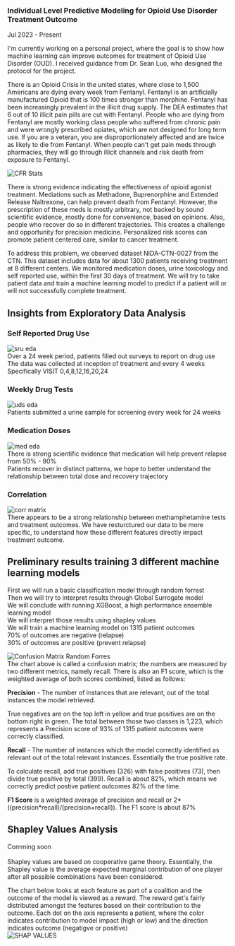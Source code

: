 ### Individual Level Predictive Modeling for Opioid Use Disorder Treatment Outcome
Jul 2023 - Present

I'm currently working on a personal project, where the goal is to show how machine learning can improve outcomes for treatment of Opioid Use Disorder (OUD).   I received guidance from Dr. Sean Luo, who designed the protocol for the project.

There is an Opioid Crisis in the united states, where close to 1,500 Americans are dying every week from Fentanyl.  Fentanyl is an artificially manufactured Opioid that is 100 times stronger than morphine.  Fentanyl has been increasingly prevalent in the illicit drug supply.  The DEA estimates that 6 out of 10 illicit pain pills are cut with Fentanyl.  People who are dying from Fentanyl are mostly working class people who suffered from chronic pain and were wrongly prescribed opiates, which are not designed for long term use.  If you are a veteran, you are disproportionately affected and are twice as likely to die from Fentanyl.  When people can't get pain meds through pharmacies, they will go through illicit channels and risk death from exposure to Fentanyl.

![CFR Stats](images/o.jpg)

There is strong evidence indicating the effectiveness of opioid agonist treatment.  Mediations such as Methadone, Buprenorphine and Extended Release Naltrexone, can help prevent death from Fentanyl.  However, the prescription of these meds is mostly arbitrary, not backed by sound scientific evidence, mostly done for convenience, based on opinions.  Also, people who recover do so in different trajectories.  This creates a challenge and opportunity for precision medicine.  Personalized risk scores can promote patient centered care, similar to cancer treatment.

To address this problem, we observed dataset NIDA-CTN-0027 from the CTN.  This dataset includes data for about 1300 patients receiving treatment at 8 different centers.  We monitored medication doses, urine toxicology and self reported use, within the first 30 days of treatment.  We will try to take patient data and train a machine learning model to predict if a patient will or will not successfully complete treatment.

## Insights from Exploratory Data Analysis
### Self Reported Drug Use
![sru eda](images/sru_eda.png)
<br>
Over a 24 week period, patients filled out surveys to report on drug use<br>
The data was collected at inception of treatment and every 4 weeks<br>
Specifically VISIT 0,4,8,12,16,20,24<br>

### Weekly Drug Tests
![uds eda](images/uds_eda.png)
<br>
Patients submitted a urine sample for screening every week for 24 weeks

### Medication Doses
![med eda](images/med_eda.png)
<br>
There is strong scientific evidence that medication will help prevent relapse from 50% - 90%<br>
Patients recover in distinct patterns, we hope to better understand the relationship between total dose
and recovery trajectory<br>

### Correlation 
![corr matrix](images/corr.png)
<br>
There appears to be a strong relationship between methamphetamine tests and treatment outcomes.  We have resturctured our data to be more specific, to understand how these different features directly impact treatment outcome.

## Preliminary results training 3 different machine learning models

First we will run a basic classification model through random forrest<br>
Then we will try to interpret results through Global Surrogate model<br>
We will conclude with running XGBoost, a high performance ensemble learning model<br>
We will interpret those results using shapley values<br>
We will train a machine learning model on 1315 patient outcomes<br>
70% of outcomes are negative (relapse)<br>
30% of outcomes are positive (prevent relapse)<br>

![Confusion Matrix Random Forres](images/xgb_rs_cm.png)<br>
The chart above is called a confusion matrix; the numbers are measured by two different metrics, namely recall.  There is also an F1 score, which is the weighted average of both scores combined, listed as follows:<br>

**Precision** - The number of instances that are relevant, out of the total instances the model retrieved.<br>  

True negatives are on the top left in yellow and true positives are on the bottom right in green.  The total between those two classes is 1,223, which represents a Precision score of 93% of 1315 patient outcomes were correctly classified. <br>

**Recall** - The number of instances which the model correctly identified as relevant out of the total relevant instances.  Essentially the true positive rate. <br>

To calculate recall, add true positives (326) with false positives (73), then divide true positive by total (399).  Recall is about 82%, which means we correctly predict postive patient outcomes 82% of the time.

**F1 Score** is a weighted average of precision and recall or 2*((precision*recall)/(precision+recall)).  The F1 score is about 87%

## Shapley Values Analysis 
Comming soon<br>
<br>
Shapley values are based on cooperative game theory.  Essentially, the Shapley value is the average expected marginal contribution of one player after all possible combinations have been considered.<br>

The chart below looks at each feature as part of a coalition and the outcome of the model is viewed as a reward.  The reward get's fairly distributed amongst the features based on their contribution to the outcome.  Each dot on the axis represents a patient, where the color indicates contribution to model impact (high or low) and the direction indicates outcome (negatigve or positive)<br>
![SHAP VALUES](images/s.png)

